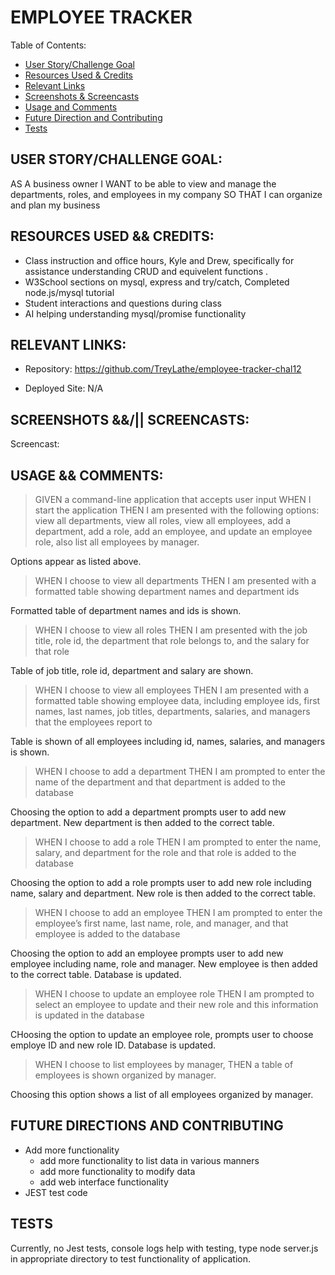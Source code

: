 # EMPLOYEE TRACKER
Table of Contents:
- [User Story/Challenge Goal](#user-storychallenge-goal)
- [Resources Used & Credits](#resources-user--credits)
- [Relevant Links](#relevant-links)
- [Screenshots & Screencasts](#screenshots--screencasts)
- [Usage and Comments](#usage--comments)
- [Future Direction and Contributing](#future-directions-and-contributing)
- [Tests](#tests)

## USER STORY/CHALLENGE GOAL:
AS A business owner
I WANT to be able to view and manage the departments, roles, and employees in my company
SO THAT I can organize and plan my business

## RESOURCES USED && CREDITS:
- Class instruction and office hours, Kyle and Drew, specifically for assistance understanding CRUD and equivelent functions  .
- W3School sections on mysql, express and try/catch, Completed node.js/mysql tutorial
- Student interactions and questions during class
- AI helping understanding mysql/promise functionality


## RELEVANT LINKS:
- Repository: https://github.com/TreyLathe/employee-tracker-chal12

- Deployed Site:  N/A

## SCREENSHOTS &&/|| SCREENCASTS:
Screencast: 


## USAGE && COMMENTS:

>GIVEN a command-line application that accepts user input
WHEN I start the application
THEN I am presented with the following options: view all departments, view all roles, view all employees, add a department, add a role, add an employee, and update an employee role, also list all employees by manager.

Options appear as listed above.

>WHEN I choose to view all departments
THEN I am presented with a formatted table showing department names and department ids

Formatted table of department names and ids is shown.

>WHEN I choose to view all roles
THEN I am presented with the job title, role id, the department that role belongs to, and the salary for that role

Table of job title, role id, department and salary are shown.

>WHEN I choose to view all employees
THEN I am presented with a formatted table showing employee data, including employee ids, first names, last names, job titles, departments, salaries, and managers that the employees report to

Table is shown of all employees including id, names, salaries, and managers is shown.

>WHEN I choose to add a department
THEN I am prompted to enter the name of the department and that department is added to the database

Choosing the option to add a department prompts user to add new department. New department is then added to the correct table. 

>WHEN I choose to add a role
THEN I am prompted to enter the name, salary, and department for the role and that role is added to the database

Choosing the option to add a role prompts user to add new role including name, salary and department. New role is then added to the correct table.

>WHEN I choose to add an employee
THEN I am prompted to enter the employee’s first name, last name, role, and manager, and that employee is added to the database

Choosing the option to add an employee prompts user to add new employee including name, role and manager. New employee is then added to the correct table. Database is updated.

>WHEN I choose to update an employee role
THEN I am prompted to select an employee to update and their new role and this information is updated in the database

CHoosing the option to update an employee role, prompts user to choose employe ID and new role ID. Database is updated. 

>WHEN I choose to list employees by manager,
THEN a table of employees is shown organized by manager.

Choosing this option shows a list of all employees organized by manager. 

## FUTURE DIRECTIONS AND CONTRIBUTING

- Add more functionality   
    - add more functionality to list data in various manners
    - add more functionality to modify data
    - add web interface functionality 
- JEST test code
    

## TESTS

Currently, no Jest tests, console logs help with testing, type node server.js in appropriate directory to test functionality of application.